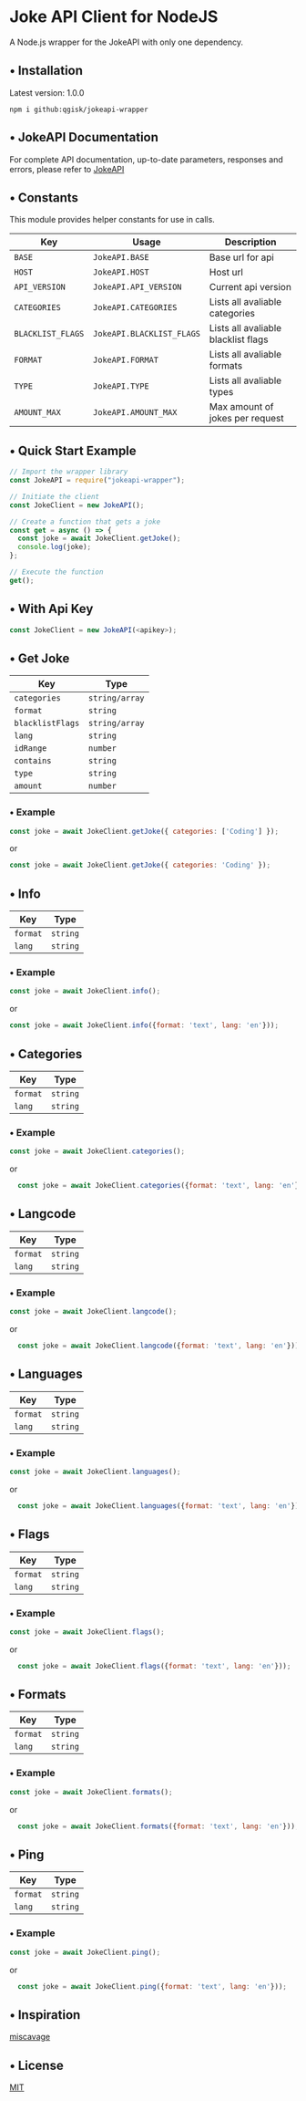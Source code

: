 # Joke API Client for NodeJS

A Node.js wrapper for the JokeAPI with only one dependency.

## • Installation

Latest version: 1.0.0

`npm i github:qgisk/jokeapi-wrapper`

## • JokeAPI Documentation

For complete API documentation, up-to-date parameters, responses and errors, please refer to [JokeAPI](https://jokeapi.dev)

## • Constants

This module provides helper constants for use in calls.

| Key               | Usage                     | Description                         |
| ----------------- | ------------------------- | ----------------------------------- |
| `BASE`            | `JokeAPI.BASE`            | Base url for api                    |
| `HOST`            | `JokeAPI.HOST`            | Host url                            |
| `API_VERSION`     | `JokeAPI.API_VERSION`     | Current api version                 |
| `CATEGORIES`      | `JokeAPI.CATEGORIES`      | Lists all avaliable categories      |
| `BLACKLIST_FLAGS` | `JokeAPI.BLACKLIST_FLAGS` | Lists all avaliable blacklist flags |
| `FORMAT`          | `JokeAPI.FORMAT`          | Lists all avaliable formats         |
| `TYPE`            | `JokeAPI.TYPE`            | Lists all avaliable types           |
| `AMOUNT_MAX`      | `JokeAPI.AMOUNT_MAX`      | Max amount of jokes per request     |

## • Quick Start Example

```javascript
// Import the wrapper library
const JokeAPI = require("jokeapi-wrapper");

// Initiate the client
const JokeClient = new JokeAPI();

// Create a function that gets a joke
const get = async () => {
  const joke = await JokeClient.getJoke();
  console.log(joke);
};

// Execute the function
get();
```

## • With Api Key

```javascript
const JokeClient = new JokeAPI(<apikey>);

```

## • Get Joke

| Key              | Type           |
| ---------------- | -------------- |
| `categories`     | `string/array` |
| `format`         | `string`       |
| `blacklistFlags` | `string/array` |
| `lang`           | `string`       |
| `idRange`        | `number`       |
| `contains`       | `string`       |
| `type`           | `string`       |
| `amount`         | `number`       |

### • Example

```javascript
const joke = await JokeClient.getJoke({ categories: ['Coding'] });
```

or

```javascript
const joke = await JokeClient.getJoke({ categories: 'Coding' });
```

## • Info

| Key      | Type     |
| -------- | -------- |
| `format` | `string` |
| `lang`   | `string` |

### • Example

```javascript
const joke = await JokeClient.info();
```

or

```javascript
const joke = await JokeClient.info({format: 'text', lang: 'en'}));
```

## • Categories

| Key      | Type     |
| -------- | -------- |
| `format` | `string` |
| `lang`   | `string` |

### • Example

```javascript
const joke = await JokeClient.categories();
```

or

```javascript
  const joke = await JokeClient.categories({format: 'text', lang: 'en'}));
```

## • Langcode

| Key      | Type     |
| -------- | -------- |
| `format` | `string` |
| `lang`   | `string` |

### • Example

```javascript
const joke = await JokeClient.langcode();
```

or

```javascript
  const joke = await JokeClient.langcode({format: 'text', lang: 'en'}));
```

## • Languages

| Key      | Type     |
| -------- | -------- |
| `format` | `string` |
| `lang`   | `string` |

### • Example

```javascript
const joke = await JokeClient.languages();
```

or

```javascript
  const joke = await JokeClient.languages({format: 'text', lang: 'en'}));
```

## • Flags

| Key      | Type     |
| -------- | -------- |
| `format` | `string` |
| `lang`   | `string` |

### • Example

```javascript
const joke = await JokeClient.flags();
```

or

```javascript
  const joke = await JokeClient.flags({format: 'text', lang: 'en'}));
```

## • Formats

| Key      | Type     |
| -------- | -------- |
| `format` | `string` |
| `lang`   | `string` |

### • Example

```javascript
const joke = await JokeClient.formats();
```

or

```javascript
  const joke = await JokeClient.formats({format: 'text', lang: 'en'}));
```

## • Ping

| Key      | Type     |
| -------- | -------- |
| `format` | `string` |
| `lang`   | `string` |

### • Example

```javascript
const joke = await JokeClient.ping();
```

or

```javascript
  const joke = await JokeClient.ping({format: 'text', lang: 'en'}));
```

## • Inspiration

[miscavage](https://github.com/miscavage/JokeAPI-API/)

## • License

[MIT](LICENSE)
